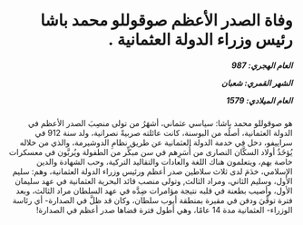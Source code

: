<h1 dir="rtl">وفاة الصدر الأعظم صوقوللو محمد باشا رئيس وزراء الدولة العثمانية .</h1>

<h5 dir="rtl">العام الهجري:  987

الشهر القمري: شعبان

العام الميلادي: 1579</h5>

<p dir="rtl">هو صوقوللو محمد باشا: سياسي عثماني، أشهَرُ من تولى منصِبَ الصدر الأعظم في الدولة العثمانية، أصلُه من البوسنة، كانت عائلته صربيةً نصرانية، ولد سنة 912 في سراييفو، دخل في خدمة الدولة العثمانية عن طريق نظامِ الدوشيرمة، والذي من خلاله يُؤخَذُ أولاد السكَّان النصارى من أُسَرِهم في سن مبكِّر من الطفولة ويُربَّون في معسكرات خاصة بهم، ويتعلمون هناك اللغة والعادات والتقاليد التركية، وحب الشهادة والدين الإسلامي، خدَمَ لدى ثلاث سلاطين صدر أعظم ورئيس وزراء الدولة العثمانية، وهم: سليم الأول، وسليم الثاني، ومراد الثالث, وتولى منصب قائد البحرية العثمانية في عهد سليمان الأول، وأصيب بطعنة في قلبه نتيجة مؤامرات ضِدَّه في عهد السلطان مراد الثالث، وبعد فترة توفِّيَ ودفن في مقبرة بمنطقة أيوب سلطان، وكان قد ظلَّ في الصدارة- أي رئاسة الوزراء- العثمانية مدة 14 عامًا، وهي أطول فترة قضاها صدر أعظم في الصدارة!</p></br>
